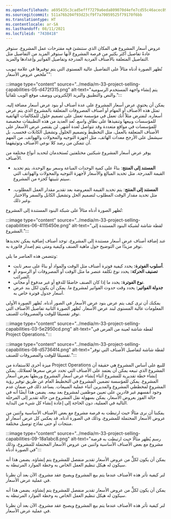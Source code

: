 ```yaml
---
ms.openlocfilehash: a695435c3cad5efff7279a6eda809070d4efe7cd55c46acec893cbb70cd25df6
ms.sourcegitcommit: 511a76b204f93d23cf9f7a70059525f79170f6bb
ms.translationtype: HT
ms.contentlocale: ar-SA
ms.lasthandoff: 08/11/2021
ms.locfileid: "7438418"
---
```

عروض أسعار المشروع هي المكان الذي ستنشئ فيه مقترحات عمل المشروع. ستوفر عادةً تفاصيل أكثر بكثير من فرصة المشروع لأنها ستوفر المزيد من التفاصيل مثل التفاصيل المتعلقة بالأصناف الفردية المدرجة وتفاصيل الفواتير وإعدادها والمزيد.

تُظهر الصورة أدناه مثالاً على التفاصيل عالية المستوى التي يتم توفيرها في علامة تبويب "ملخص عروض الأسعار":

:::image type="content" source="../media/m-33-project-selling-capabilities-05-d472f315.png" alt-text="يتم إنشاء واجهة المستخدم الرسومية والنص والتطبيق والبريد الإلكتروني ووصف موقع الويب تلقائياً.":::


يمكن أن يحتوي عرض أسعار المشروع على عدة أصناف أو بنود عرض أسعار مضافة إليه. تمثل هذه الأصناف أو المهام أو أصناف المصروفات المتعلقة بالمشروع الذي يتم عرض أسعاره. لنفترض مثلاً أنك تعمل في مؤسسة تعمل على تصميم حلول للمكالمات الهاتفية للمؤسسات وبيعها وتنفيذها على نطاق واسع. تُعد العديد من هذه التطبيقات مخصصة للمؤسسات في مواقع متعددة وقد تتواصل لعدة أشهر. لن يقتصر عرض الأسعار على الأصناف المتعلقة بالعمل، مثل التخطيط وتصميم الحلول وتشغيل الكابلات فحسب، بل سيشمل على الأرجح معدات الهاتف، مثل أجهزة التوجيه والمحولات والهواتف. من المهم أن تتمكن من رصد كلا نوعي الأصناف وتوثيقهما.

يوفر عرض أسعار المشروع شبكتين مختلفتين تُستخدمان لتحديد أنواع مختلفة من الأصناف.

 -  **المستند إلى المنتج**: بناءً على كمية الوحدات المباعة وسعر بيع الوحدة، يتم تحديد القيمة المدرجة. مثل تحديد المبالغ والأسعار لأجهزة التوجيه والمحولات والهواتف التي سيتم تثبيتها كجزء من المشروع.<br>‎
 -  **المستند إلى المنتج**: يتم تحديد القيمة المعروضة بعد تقدير مقدار العمل المطلوب. مثل تحديد مقدار الوقت المطلوب لتصميم الحل وتشغيل الكابل والسفر والاختبار وغير ذلك.

تُظهر الصورة أدناه مثالاً على شبكة البنود المستندة إلى المشروع:

:::image type="content" source="../media/m-33-project-selling-capabilities-06-4115450e.png" alt-text="لقطة شاشة لشبكة البنود المستندة إلى المشروع.":::


عند إضافة أصناف عرض أسعار مستندة إلى المشروع، توجد أصناف إضافية يمكن تحديدها توفر مزيدًا من التوضيح حول ماهية الصنف وكيفية ومتى يتم إصدار فاتورة به.

وتتضمن هذه العناصر ما يلي:

 -  **أسلوب الفوترة:** يحدد كيفية فوترة أصناف مثل الوقت والمواد أو بناءً على سعر ثابت.
 -  **تصنيف الحركة:** يحدد نوع تكلفة عنصر ما مثل الوقت أو المصروفات أو الرسوم أو الضرائب.
 -  **نوع الفوترة:** يحدد ما إذا كان الصنف خاضعًا للدفع أو غير مدفوع أو مجاني.
 -  **جدولة الفواتير:** يحدد وقت حدوث الفواتير لمشروع ما. يمكن أن يكون لكل بند عرض أسعار جدول فوترة خاص به.

يمكنك أن ترى كيف يتم عرض بنود عرض الأسعار في الصور أدناه. تُظهر الصورة الأولى المعلومات عالية المستوى لبند عرض الأسعار. تُظهر الصورة الثانية تفاصيل الأصناف التي توفر تقسيمًا للوقت والمصروفات للصنف.

:::image type="content" source="../media/m-33-project-selling-capabilities-03-5e2950cd.png" alt-text="لقطة شاشة لعينة من الفرص في Project Operations.":::


:::image type="content" source="../media/m-33-project-selling-capabilities-08-d57364f4.png" alt-text="لقطة شاشة لتفاصيل الأصناف التي توفر تقسيمًا للوقت والمصروفات للصنف.":::


ميزة أخرى للاستفادة من Project Operations للبيع على أساس المشروع هي حقيقة أن المشروع الذي تبيعه يمكن أن يعتمد على الأصناف التي تحدد عرض سعرها لعملائك. يمكن إنشاء خطة تقديرية للمشروع أثناء إنشاء عرض أسعار المشروع وربطها بعرض أسعار المشروع. يمكن للمؤسسة تضمين المشروع في التخطيط العام عن طريق توفير رؤية المشروع لمخططي المشروع والمديرين أثناء عملية المبيعات. يساعد ذلك في ضمان عدم وجود أنفسهم غير قادرين على تعيين موظفين لمشروع بعد بيعه. يضمن هذا أيضًا أنه في حالة الفوز بعروض الأسعار، يمكن بسهولة نقل المشروع من حالة تقدير إلى المرحلة التالية في العملية، دون الحاجة إلى إعادة إنشاء كل شيء من البداية.

يمكننا أن نرى مثالًا حيث ارتبطت به فرصة مشروع مع بعض الأصناف الأساسية واثنين من عروض الأسعار المحتملة للمشروع، وذلك في الصورة أدناه. قد يعكس كل عرض أسعار أو منتجات أو حتى نماذج توصيل مختلفة.

:::image type="content" source="../media/m-33-project-selling-capabilities-09-18a1abc8.png" alt-text="رسم يُظهر مثالًا حيث ارتبطت به فرصة مشروع مع بعض الأصناف الأساسية واثنين من عروض الأسعار المحتملة للمشروع، وذلك في الصورة أدناه":::


يمكن أن يكون لكلٍّ من عروض الأسعار تقدير منفصل للمشروع يتم إنشاؤه. يضمن هذا أنه سيكون له هيكل تنظيم العمل الخاص به وخطة الموارد المرتبطة به.

لنر كيفية تأثر هذه الأصناف عندما يتم بيع المشروع ويصبح عقد مشروع، الآن بعد أن نظرنا في عملية عرض الأسعار.

يمكن أن يكون لكلٍّ من عروض الأسعار تقدير منفصل للمشروع يتم إنشاؤه. يضمن هذا أنه سيكون له هيكل تنظيم العمل الخاص به وخطة الموارد المرتبطة به.

لنر كيفية تأثر هذه الأصناف عندما يتم بيع المشروع ويصبح عقد مشروع، الآن بعد أن نظرنا في عملية عرض الأسعار.
